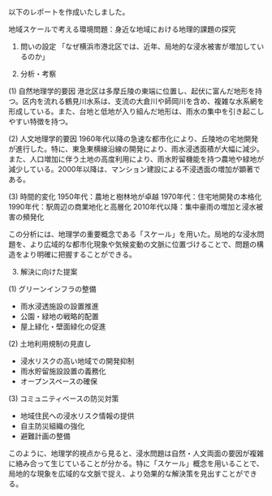 以下のレポートを作成いたしました。

地域スケールで考える環境問題：身近な地域における地理的課題の探究

1. 問いの設定
「なぜ横浜市港北区では、近年、局地的な浸水被害が増加しているのか」

2. 分析・考察

(1) 自然地理学的要因
港北区は多摩丘陵の東端に位置し、起伏に富んだ地形を持つ。区内を流れる鶴見川水系は、支流の大倉川や師岡川を含め、複雑な水系網を形成している。また、台地と低地が入り組んだ地形は、雨水の集中を引き起こしやすい特徴を持つ。

(2) 人文地理学的要因
1960年代以降の急速な都市化により、丘陵地の宅地開発が進行した。特に、東急東横線沿線の開発により、雨水浸透面積が大幅に減少。また、人口増加に伴う土地の高度利用により、雨水貯留機能を持つ農地や緑地が減少している。2000年以降は、マンション建設による不浸透面の増加が顕著である。

(3) 時間的変化
1950年代：農地と樹林地が卓越
1970年代：住宅地開発の本格化
1990年代：駅周辺の商業地化と高層化
2010年代以降：集中豪雨の増加と浸水被害の頻発化

この分析には、地理学の重要概念である「スケール」を用いた。局地的な浸水問題を、より広域的な都市化現象や気候変動の文脈に位置づけることで、問題の構造をより明確に把握することができる。

3. 解決に向けた提案

(1) グリーンインフラの整備
- 雨水浸透施設の設置推進
- 公園・緑地の戦略的配置
- 屋上緑化・壁面緑化の促進

(2) 土地利用規制の見直し
- 浸水リスクの高い地域での開発抑制
- 雨水貯留施設設置の義務化
- オープンスペースの確保

(3) コミュニティベースの防災対策
- 地域住民への浸水リスク情報の提供
- 自主防災組織の強化
- 避難計画の整備

このように、地理学的視点から見ると、浸水問題は自然・人文両面の要因が複雑に絡み合って生じていることが分かる。特に「スケール」概念を用いることで、局地的な現象を広域的な文脈で捉え、より効果的な解決策を見出すことができる。